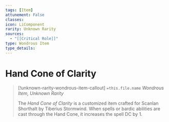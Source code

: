 ```yaml
---
tags: [Item]
attunement: False
classes: 
icon: LiComponent
rarity: Unknown Rarity
sources:
  - "[[Critical Role]]"
type: Wondrous Item
type_details: 
---
```

# Hand Cone of Clarity
>[!unknown-rarity-wondrous-item-callout] `=this.file.name`
>*Wondrous Item, Unknown Rarity*
>
>The *Hand Cone of Clarity* is a customized item crafted for Scanlan Shorthalt by Tiberius Stormwind. When spells or bardic abilities are cast through the Hand Cone, it increases the spell DC by 1.
>
>
